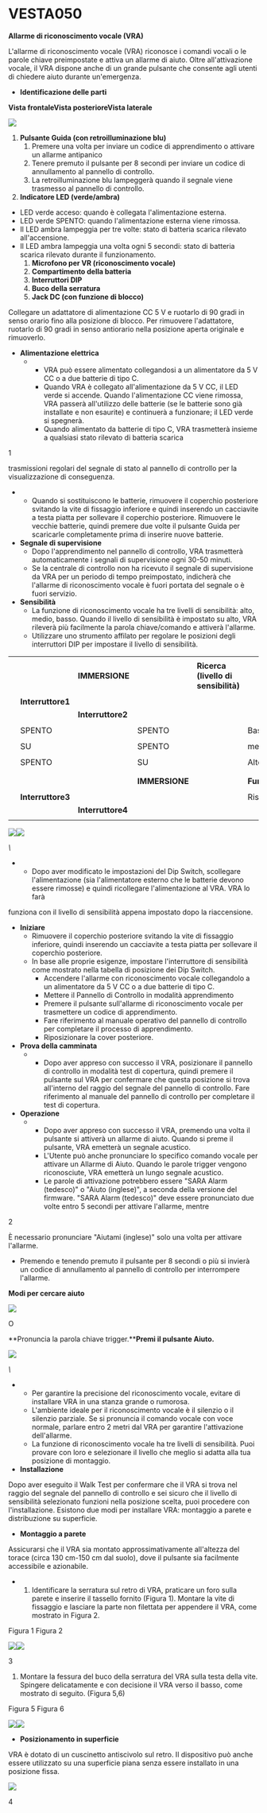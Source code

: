 # VESTA050

**Allarme di riconoscimento vocale (VRA)**

L'allarme di riconoscimento vocale (VRA) riconosce i comandi vocali o le parole chiave preimpostate e attiva un allarme di aiuto. Oltre all'attivazione vocale, il VRA dispone anche di un grande pulsante che consente agli utenti di chiedere aiuto durante un'emergenza.

-   **Identificazione delle parti**

**Vista frontale****Vista posteriore****Vista laterale**

![](<.gitbook/assets/0 (39).jpeg>)

1.  **Pulsante Guida (con retroilluminazione blu)**
    1.  Premere una volta per inviare un codice di apprendimento o attivare un allarme antipanico
    2.  Tenere premuto il pulsante per 8 secondi per inviare un codice di annullamento al pannello di controllo.
    3.  La retroilluminazione blu lampeggerà quando il segnale viene trasmesso al pannello di controllo.
2.  **Indicatore LED (verde/ambra)**

-   LED verde acceso: quando è collegata l'alimentazione esterna.
-   LED verde SPENTO: quando l'alimentazione esterna viene rimossa.
-   Il LED ambra lampeggia per tre volte: stato di batteria scarica rilevato all'accensione.
-   Il LED ambra lampeggia una volta ogni 5 secondi: stato di batteria scarica rilevato durante il funzionamento.
    1.  **Microfono per VR (riconoscimento vocale)**
    2.  **Compartimento della batteria**
    3.  **Interruttori DIP**
    4.  **Buco della serratura**
    5.  **Jack DC (con funzione di blocco)**

Collegare un adattatore di alimentazione CC 5 V e ruotarlo di 90 gradi in senso orario fino alla posizione di blocco. Per rimuovere l'adattatore, ruotarlo di 90 gradi in senso antiorario nella posizione aperta originale e rimuoverlo.

-   **Alimentazione elettrica**
    -   -   VRA può essere alimentato collegandosi a un alimentatore da 5 V CC o a due batterie di tipo C.
        -   Quando VRA è collegato all'alimentazione da 5 V CC, il LED verde si accende. Quando l'alimentazione CC viene rimossa, VRA passerà all'utilizzo delle batterie (se le batterie sono già installate e non esaurite) e continuerà a funzionare; il LED verde si spegnerà.
        -   Quando alimentato da batterie di tipo C, VRA trasmetterà insieme a qualsiasi stato rilevato di batteria scarica

1

trasmissioni regolari del segnale di stato al pannello di controllo per la visualizzazione di conseguenza.

-   -   Quando si sostituiscono le batterie, rimuovere il coperchio posteriore svitando la vite di fissaggio inferiore e quindi inserendo un cacciavite a testa piatta per sollevare il coperchio posteriore. Rimuovere le vecchie batterie, quindi premere due volte il pulsante Guida per scaricarle completamente prima di inserire nuove batterie.
-   **Segnale di supervisione**
    -   Dopo l'apprendimento nel pannello di controllo, VRA trasmetterà automaticamente i segnali di supervisione ogni 30-50 minuti.
    -   Se la centrale di controllo non ha ricevuto il segnale di supervisione da VRA per un periodo di tempo preimpostato, indicherà che l'allarme di riconoscimento vocale è fuori portata del segnale o è fuori servizio.
-   **Sensibilità**
    -   La funzione di riconoscimento vocale ha tre livelli di sensibilità: alto, medio, basso. Quando il livello di sensibilità è impostato su alto, VRA rileverà più facilmente la parola chiave/comando e attiverà l'allarme.
    -   Utilizzare uno strumento affilato per regolare le posizioni degli interruttori DIP per impostare il livello di sensibilità.

|   |                   |                   |                |                                      |              |   |
| - | ----------------- | ----------------- | -------------- | ------------------------------------ | ------------ | - |
|   |                   |                   |                |                                      |              |   |
|   |                   | **IMMERSIONE**    |                | **Ricerca (livello di sensibilità)** |              |   |
|   |                   |                   |                |                                      |              |   |
|   | **Interruttore1** |                   |                |                                      |              |   |
|   |                   | **Interruttore2** |                |                                      |              |   |
|   |                   |                   |                |                                      |              |   |
|   | SPENTO            |                   | SPENTO         |                                      | Basso        |   |
|   |                   |                   |                |                                      |              |   |
|   | SU                |                   | SPENTO         |                                      | medio        |   |
|   |                   |                   |                |                                      |              |   |
|   | SPENTO            |                   | SU             |                                      | Alto         |   |
|   |                   |                   |                |                                      |              |   |
|   |                   |                   |                |                                      |              |   |
|   |                   |                   | **IMMERSIONE** |                                      | **Funzione** |   |
|   |                   |                   |                |                                      |              |   |
|   | **Interruttore3** |                   |                |                                      | Riservato    |   |
|   |                   | **Interruttore4** |                |                                      |              |   |
|   |                   |                   |                |                                      |              |   |

![](<.gitbook/assets/1 (33).jpeg>)![](<.gitbook/assets/2 (45).png>)

_\\<NOTE>_

-   -   Dopo aver modificato le impostazioni del Dip Switch, scollegare l'alimentazione (sia l'alimentatore esterno che le batterie devono essere rimosse) e quindi ricollegare l'alimentazione al VRA. VRA lo farà

funziona con il livello di sensibilità appena impostato dopo la riaccensione.

-   **Iniziare**
    -   Rimuovere il coperchio posteriore svitando la vite di fissaggio inferiore, quindi inserendo un cacciavite a testa piatta per sollevare il coperchio posteriore.
    -   In base alle proprie esigenze, impostare l'interruttore di sensibilità come mostrato nella tabella di posizione dei Dip Switch.
        -   Accendere l'allarme con riconoscimento vocale collegandolo a un alimentatore da 5 V CC o a due batterie di tipo C.
        -   Mettere il Pannello di Controllo in modalità apprendimento
        -   Premere il pulsante sull'allarme di riconoscimento vocale per trasmettere un codice di apprendimento.
        -   Fare riferimento al manuale operativo del pannello di controllo per completare il processo di apprendimento.
        -   Riposizionare la cover posteriore.
-   **Prova della camminata**
    -   -   Dopo aver appreso con successo il VRA, posizionare il pannello di controllo in modalità test di copertura, quindi premere il pulsante sul VRA per confermare che questa posizione si trova all'interno del raggio del segnale del pannello di controllo. Fare riferimento al manuale del pannello di controllo per completare il test di copertura.
-   **Operazione**
    -   -   Dopo aver appreso con successo il VRA, premendo una volta il pulsante si attiverà un allarme di aiuto. Quando si preme il pulsante, VRA emetterà un segnale acustico.
        -   L'Utente può anche pronunciare lo specifico comando vocale per attivare un Allarme di Aiuto. Quando le parole trigger vengono riconosciute, VRA emetterà un lungo segnale acustico.
        -   Le parole di attivazione potrebbero essere "SARA Alarm (tedesco)" o "Aiuto (inglese)", a seconda della versione del firmware. "SARA Alarm (tedesco)" deve essere pronunciato due volte entro 5 secondi per attivare l'allarme, mentre

2

È necessario pronunciare "Aiutami (inglese)" solo una volta per attivare l'allarme.

-   Premendo e tenendo premuto il pulsante per 8 secondi o più si invierà un codice di annullamento al pannello di controllo per interrompere l'allarme.

**Modi per cercare aiuto**

![](<.gitbook/assets/3 (45).png>)

O

**Pronuncia la parola chiave trigger.****Premi il pulsante Aiuto.**

![](<.gitbook/assets/4 (29).jpeg>)

_\\<NOTE>_

-   -   Per garantire la precisione del riconoscimento vocale, evitare di installare VRA in una stanza grande o rumorosa.
    -   L'ambiente ideale per il riconoscimento vocale è il silenzio o il silenzio parziale. Se si pronuncia il comando vocale con voce normale, parlare entro 2 metri dal VRA per garantire l'attivazione dell'allarme.
    -   La funzione di riconoscimento vocale ha tre livelli di sensibilità. Puoi provare con loro e selezionare il livello che meglio si adatta alla tua posizione di montaggio.
-   **Installazione**

Dopo aver eseguito il Walk Test per confermare che il VRA si trova nel raggio del segnale del pannello di controllo e sei sicuro che il livello di sensibilità selezionato funzioni nella posizione scelta, puoi procedere con l'installazione. Esistono due modi per installare VRA: montaggio a parete e distribuzione su superficie.

-   **Montaggio a parete**

Assicurarsi che il VRA sia montato approssimativamente all'altezza del torace (circa 130 cm-150 cm dal suolo), dove il pulsante sia facilmente accessibile e azionabile.

-   1.  Identificare la serratura sul retro di VRA, praticare un foro sulla parete e inserire il tassello fornito (Figura 1). Montare la vite di fissaggio e lasciare la parte non filettata per appendere il VRA, come mostrato in Figura 2.

Figura 1 Figura 2

![](<.gitbook/assets/5 (19).jpeg>)![](<.gitbook/assets/6 (26).jpeg>)

3

1.  Montare la fessura del buco della serratura del VRA sulla testa della vite. Spingere delicatamente e con decisione il VRA verso il basso, come mostrato di seguito. (Figura 5,6)

Figura 5 Figura 6

![](<.gitbook/assets/7 (23).jpeg>)![](<.gitbook/assets/8 (16).jpeg>)

-   **Posizionamento in superficie**

VRA è dotato di un cuscinetto antiscivolo sul retro. Il dispositivo può anche essere utilizzato su una superficie piana senza essere installato in una posizione fissa.

![](<.gitbook/assets/9 (23).png>)

4
